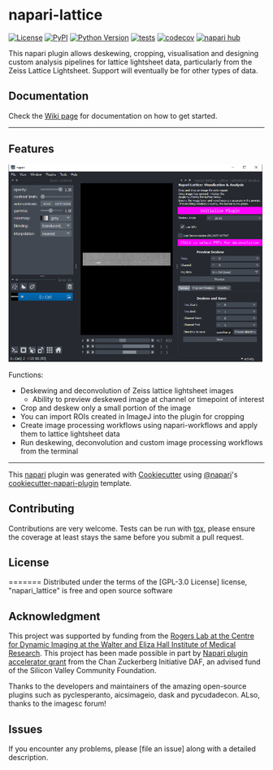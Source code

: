 # napari-lattice

[![License](https://img.shields.io/pypi/l/napari-lattice.svg?color=green)](https://github.com/githubuser/napari-lattice/raw/main/LICENSE)
[![PyPI](https://img.shields.io/pypi/v/napari-lattice.svg?color=green)](https://pypi.org/project/napari-lattice)
[![Python Version](https://img.shields.io/pypi/pyversions/napari-lattice.svg?color=green)](https://python.org)
[![tests](https://github.com/githubuser/napari-lattice/workflows/tests/badge.svg)](https://github.com/githubuser/napari-lattice/actions)
[![codecov](https://codecov.io/gh/githubuser/napari-lattice/branch/main/graph/badge.svg)](https://codecov.io/gh/githubuser/napari-lattice)
[![napari hub](https://img.shields.io/endpoint?url=https://api.napari-hub.org/shields/napari-lattice)](https://napari-hub.org/plugins/napari-lattice)

This napari plugin allows deskewing, cropping, visualisation and designing custom analysis pipelines for lattice lightsheet data, particularly from the Zeiss Lattice Lightsheet. Support will eventually be for other types of data.


## **Documentation**

Check the [Wiki page](https://github.com/BioimageAnalysisCoreWEHI/napari_lattice/wiki) for documentation on how to get started.


*************
## **Features**

<p align="left">
<img src="https://raw.githubusercontent.com/BioimageAnalysisCoreWEHI/napari_lattice/master/resources/LLSZ_window.png" alt="LLSZ_overview" width="500" >
</p>

Functions:
* Deskewing and deconvolution of Zeiss lattice lightsheet images
  * Ability to preview deskewed image at channel or timepoint of interest
* Crop and deskew only a small portion of the image 
* You can import ROIs created in ImageJ into the plugin for cropping
* Create image processing workflows using napari-workflows and apply them to lattice lightsheet data
* Run deskewing, deconvolution and custom image processing workflows from the terminal

----------------------------------

This [napari] plugin was generated with [Cookiecutter] using [@napari]'s [cookiecutter-napari-plugin] template.

<!--
Don't miss the full getting started guide to set up your new package:
https://github.com/napari/cookiecutter-napari-plugin#getting-started

and review the napari docs for plugin developers:
https://napari.org/plugins/index.html
-->


## Contributing

Contributions are very welcome. Tests can be run with [tox], please ensure
the coverage at least stays the same before you submit a pull request.

## License


=======
Distributed under the terms of the [GPL-3.0 License] license,
"napari_lattice" is free and open source software

## Acknowledgment

 This project was supported by funding from the [Rogers Lab at the Centre for Dynamic Imaging at the Walter and Eliza Hall Institute of Medical Research](https://imaging.wehi.edu.au/). This project has been made possible in part by [Napari plugin accelerator grant](https://chanzuckerberg.com/science/programs-resources/imaging/napari/lattice-light-sheet-data-analysis-toolset/) from the Chan Zuckerberg Initiative DAF, an advised fund of the Silicon Valley Community Foundation.

 Thanks to the developers and maintainers of the amazing open-source plugins such as pyclesperanto, aicsimageio, dask and pycudadecon. ALso, thanks to the imagesc forum!

## Issues

If you encounter any problems, please [file an issue] along with a detailed description.

[napari]: https://github.com/napari/napari
[Cookiecutter]: https://github.com/audreyr/cookiecutter
[@napari]: https://github.com/napari
[MIT]: http://opensource.org/licenses/MIT
[BSD-3]: http://opensource.org/licenses/BSD-3-Clause
[GGPL-3.0 License]: http://www.gnu.org/licenses/gpl-3.0.txt
[GNU LGPL v3.0]: http://www.gnu.org/licenses/lgpl-3.0.txt
[Apache Software License 2.0]: http://www.apache.org/licenses/LICENSE-2.0
[Mozilla Public License 2.0]: https://www.mozilla.org/media/MPL/2.0/index.txt
[cookiecutter-napari-plugin]: https://github.com/napari/cookiecutter-napari-plugin

[napari]: https://github.com/napari/napari
[tox]: https://tox.readthedocs.io/en/latest/
[pip]: https://pypi.org/project/pip/
[PyPI]: https://pypi.org/
